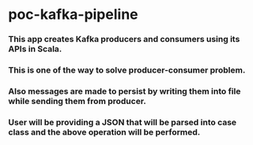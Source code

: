 # poc-kafka-pipeline

### This app creates Kafka producers and consumers using its APIs in Scala.

### This is one of the way to solve producer-consumer problem.

### Also messages are made to persist by writing them into file while sending them from producer.

### User will be providing a JSON that will be parsed into case class and the above operation will be performed.

